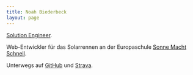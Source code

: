 ```yaml
---
title: Noah Biederbeck
layout: page
---
```


[Solution Engineer](https://www.linkedin.com/in/nbiederbeck/).

Web-Entwickler für das Solarrennen an der Europaschule [Sonne Macht Schnell](http://www.sonne-macht-schnell.de).

Unterwegs auf [GitHub](https://github.com/nbiederbeck) und [Strava](https://www.strava.com/athletes/nbiederbeck).
